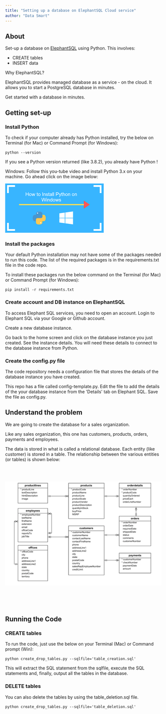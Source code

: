 ```yaml
---
title: "Setting up a database on ElephantSQL Cloud service"
author: "Data Smart"
---
```



## About

Set-up a database on [ElephantSQL](https://www.elephantsql.com/) using Python. This involves: 

- CREATE tables 
- INSERT data 

Why ElephantSQL?

ElephantSQL provides managed database as a service - on the cloud. It allows you to start a PostgreSQL database in minutes.

Get started with a database in minutes. 


## Getting set-up 

### Install Python 

To check if your computer already has Python installed, try the below on Terminal (for Mac) or Command Prompt (for Windows):

```
python --version
```

If you see a Python version returned (like 3.8.2), you already have Python !

Windows: Follow this you-tube video and install Python 3.x on your machine. Go ahead click on the image below:

<a href="https://www.youtube.com/watch?v=lnse_uD-MaA" target="_blank"><img src="images/install_python_windows.png" alt="Python for Windows" style="max-width:100%;"></a>


### Install the packages

Your default Python installation may not have some of the packages needed to run this code.  The list of the required packages is in the requirements.txt file in the code repo. 

To install these packages run the below command on the Terminal (for Mac) or Command Prompt (for Windows): 

```
pip install -r requirements.txt
```
### Create account and DB instance  on ElephantSQL

To access Elephant SQL services, you need to open an account. Login to Elephant SQL via your Google or Github account.  

Create a new database instance.  

Go back to the home screen and click on the database instance you just created. See the instance details. You will need these details to connect to the database instance from Python. 


### Create the config.py file

The code repository needs a configuration file that stores the details of the database instance you have created. 

This repo has a file called config-template.py. Edit the file to add the details of the your database instance from the 'Details' tab on Elephant SQL. Save the file as config.py. 

## Understand the problem 

We are going to create the database for a sales organization. 

Like any sales organization, this one has customers, products, orders, payments and employees. 

The data is stored in what is called a relational database. Each entity (like customer) is stored in a table. The relationship between the various entities (or tables) is shown below:

<br><br>

<img style="float: center;" src="images/erdiagram.png">

<br><br><br>


## Running the Code 

### CREATE tables 
To run the code, just use the below on your Terminal (Mac) or Command prompt (Win):

```
python create_drop_tables.py --sqlfile='table_creation.sql'
```
This will extract the SQL statement from the sqlfile, execute the SQL statements and, finally, output all the tables in the database. 


### DELETE tables 
You can also delete the tables by using the table_deletion.sql file. 

```
python create_drop_tables.py --sqlfile='table_deletion.sql'
```



